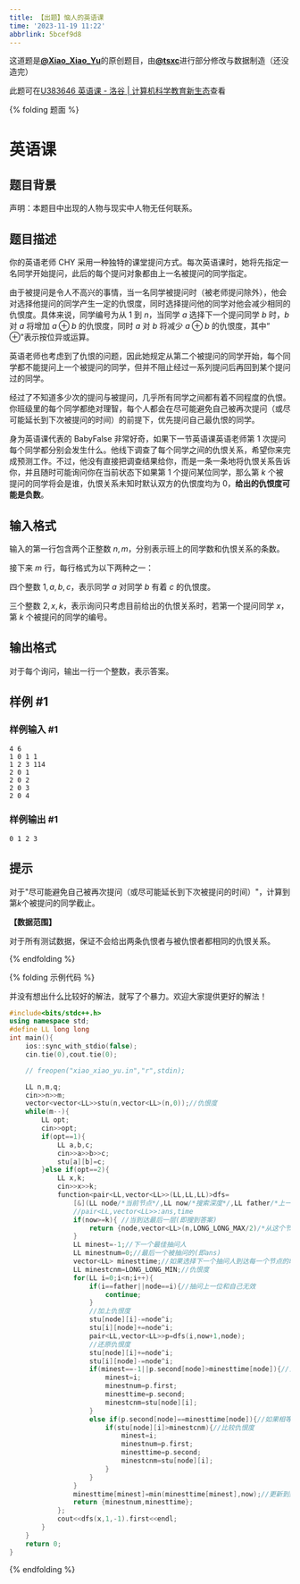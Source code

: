 ```yaml
---
title: 【出题】恼人的英语课
time: '2023-11-19 11:22'
abbrlink: 5bcef9d8
---
```


这道题是[**@Xiao_Xiao_Yu**](https://www.luogu.com.cn/user/643012)的原创题目，由[**@tsxc**](https://www.luogu.com.cn/user/578142)进行部分修改与数据制造（还没造完）



此题可在[U383646 英语课 - 洛谷 | 计算机科学教育新生态](https://www.luogu.com.cn/problem/U383646)查看

{% folding 题面 %}

# 英语课

## 题目背景

声明：本题目中出现的人物与现实中人物无任何联系。

## 题目描述

你的英语老师 CHY 采用一种独特的课堂提问方式。每次英语课时，她将先指定一名同学开始提问，此后的每个提问对象都由上一名被提问的同学指定。

由于被提问是令人不高兴的事情，当一名同学被提问时（被老师提问除外），他会对选择他提问的同学产生一定的仇恨度，同时选择提问他的同学对他会减少相同的仇恨度。具体来说，同学编号为从 $1$ 到 $n$，当同学 $a$ 选择下一个提问同学 $b$ 时，$b$ 对 $a$ 将增加 $a \oplus b$ 的仇恨度，同时 $a$ 对 $b$ 将减少 $a \oplus b$ 的仇恨度，其中$“\oplus”$表示按位异或运算。

英语老师也考虑到了仇恨的问题，因此她规定从第二个被提问的同学开始，每个同学都不能提问上一个被提问的同学，但并不阻止经过一系列提问后再回到某个提问过的同学。

经过了不知道多少次的提问与被提问，几乎所有同学之间都有着不同程度的仇恨。你班级里的每个同学都绝对理智，每个人都会在尽可能避免自己被再次提问（或尽可能延长到下次被提问的时间）的前提下，优先提问自己最仇恨的同学。

身为英语课代表的 BabyFalse 非常好奇，如果下一节英语课英语老师第 $1$ 次提问每个同学都分别会发生什么。他线下调查了每个同学之间的仇恨关系，希望你来完成预测工作。不过，他没有直接把调查结果给你，而是一条一条地将仇恨关系告诉你，并且随时可能询问你在当前状态下如果第 $1$ 个提问某位同学，那么第 $k$ 个被提问的同学将会是谁，仇恨关系未知时默认双方的仇恨度均为 $0$，**给出的仇恨度可能是负数**。

## 输入格式

输入的第一行包含两个正整数 $n,m$，分别表示班上的同学数和仇恨关系的条数。

接下来 $m$ 行，每行格式为以下两种之一：

四个整数 $1,a,b,c$，表示同学 $a$ 对同学 $b$ 有着 $c$ 的仇恨度。

三个整数 $2,x,k$，表示询问只考虑目前给出的仇恨关系时，若第一个提问同学 $x$，第 $k$ 个被提问的同学的编号。

## 输出格式

对于每个询问，输出一行一个整数，表示答案。

## 样例 #1

### 样例输入 #1

```
4 6
1 0 1 1
1 2 3 114
2 0 1
2 0 2
2 0 3
2 0 4
```

### 样例输出 #1

```
0 1 2 3
```

## 提示

对于"尽可能避免自己被再次提问（或尽可能延长到下次被提问的时间）"，计算到第$k$个被提问的同学截止。

**【数据范围】**

对于所有测试数据，保证不会给出两条仇恨者与被仇恨者都相同的仇恨关系。

{% endfolding %}

{% folding 示例代码 %}

并没有想出什么比较好的解法，就写了个暴力。欢迎大家提供更好的解法！

```cpp
#include<bits/stdc++.h>
using namespace std;
#define LL long long
int main(){
    ios::sync_with_stdio(false);
    cin.tie(0),cout.tie(0);

    // freopen("xiao_xiao_yu.in","r",stdin);

    LL n,m,q;
    cin>>n>>m;
    vector<vector<LL>>stu(n,vector<LL>(n,0));//仇恨度
    while(m--){
        LL opt;
        cin>>opt;
        if(opt==1){
            LL a,b,c;
            cin>>a>>b>>c;
            stu[a][b]=c;
        }else if(opt==2){
            LL x,k;
            cin>>x>>k;
            function<pair<LL,vector<LL>>(LL,LL,LL)>dfs=
                [&](LL node/*当前节点*/,LL now/*搜索深度*/,LL father/*上一个节点*/)->pair<LL,vector<LL>>{ 
                //pair<LL,vector<LL>>:ans,time
                if(now>=k){ //当到达最后一层(即搜到答案)
                    return {node,vector<LL>(n,LONG_LONG_MAX/2)/*从这个节点到任何节点的时间都是INF*/};
                }
                LL minest=-1;//下一个最佳抽问人
                LL minestnum=0;//最后一个被抽问的(即ans)
                vector<LL> minesttime;//如果选择下一个抽问人到达每一个节点的时间
                LL minestcnm=LONG_LONG_MIN;//仇恨度
                for(LL i=0;i<n;i++){
                    if(i==father||node==i){//抽问上一位和自己无效
                        continue;
                    }
                    //加上仇恨度
                    stu[node][i]-=node^i;
                    stu[i][node]+=node^i;
                    pair<LL,vector<LL>>p=dfs(i,now+1,node);
                    //还原仇恨度
                    stu[node][i]+=node^i;
                    stu[i][node]-=node^i;
                    if(minest==-1||p.second[node]>minesttime[node]){//当接下来抽到自己的时间要小于"最佳抽问人"时，换人
                        minest=i;
                        minestnum=p.first;
                        minesttime=p.second;
                        minestcnm=stu[node][i];
                    }
                    else if(p.second[node]==minesttime[node]){//如果相等
                        if(stu[node][i]>minestcnm){//比较仇恨度
                            minest=i;
                            minestnum=p.first;
                            minesttime=p.second;
                            minestcnm=stu[node][i];
                        }
                    }
                }
                minesttime[minest]=min(minesttime[minest],now);//更新到达自己的时间
                return {minestnum,minesttime};
            };
            cout<<dfs(x,1,-1).first<<endl;
        }
    }
    return 0;
}
```





{% endfolding %}
